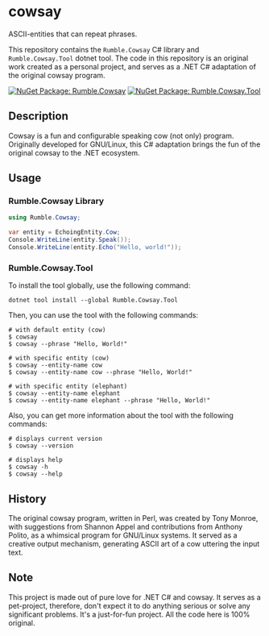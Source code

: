 # cowsay
ASCII-entities that can repeat phrases.

This repository contains the `Rumble.Cowsay` C# library and `Rumble.Cowsay.Tool` dotnet tool. The code in this repository is an original work created as a personal project, and serves as a .NET C# adaptation of the original cowsay program.

[![NuGet Package: Rumble.Cowsay](https://img.shields.io/nuget/vpre/Rumble.Cowsay?label=nuget%3A%20Rumble.Cowsay)](https://www.nuget.org/packages/Rumble.Cowsay)
[![NuGet Package: Rumble.Cowsay.Tool](https://img.shields.io/nuget/vpre/Rumble.Cowsay.Tool?label=nuget%3A%20Rumble.Cowsay.Tool)](https://www.nuget.org/packages/Rumble.Cowsay.Tool)

## Description

Cowsay is a fun and configurable speaking cow (not only) program. Originally developed for GNU/Linux, this C# adaptation brings the fun of the original cowsay to the .NET ecosystem.

## Usage

### Rumble.Cowsay Library

```csharp
using Rumble.Cowsay;

var entity = EchoingEntity.Cow;
Console.WriteLine(entity.Speak());
Console.WriteLine(entity.Echo("Hello, world!"));
```

### Rumble.Cowsay.Tool

To install the tool globally, use the following command:

```shell
dotnet tool install --global Rumble.Cowsay.Tool
```

Then, you can use the tool with the following commands:

```shell
# with default entity (cow)
$ cowsay
$ cowsay --phrase "Hello, World!"

# with specific entity (cow)
$ cowsay --entity-name cow
$ cowsay --entity-name cow --phrase "Hello, World!"

# with specific entity (elephant)
$ cowsay --entity-name elephant
$ cowsay --entity-name elephant --phrase "Hello, World!"
```

Also, you can get more information about the tool with the following commands:
```shell
# displays current version
$ cowsay --version

# displays help
$ cowsay -h
$ cowsay --help
```

## History

The original cowsay program, written in Perl, was created by Tony Monroe, with suggestions from Shannon Appel and contributions from Anthony Polito, as a whimsical program for GNU/Linux systems. It served as a creative output mechanism, generating ASCII art of a cow uttering the input text.

## Note

This project is made out of pure love for .NET C# and cowsay. It serves as a pet-project, therefore, don't expect it to do anything serious or solve any significant problems. It's a just-for-fun project. All the code here is 100% original.
